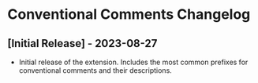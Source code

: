 # Conventional Comments Changelog

## [Initial Release] - 2023-08-27

- Initial release of the extension. Includes the most common prefixes for conventional comments and their descriptions.
